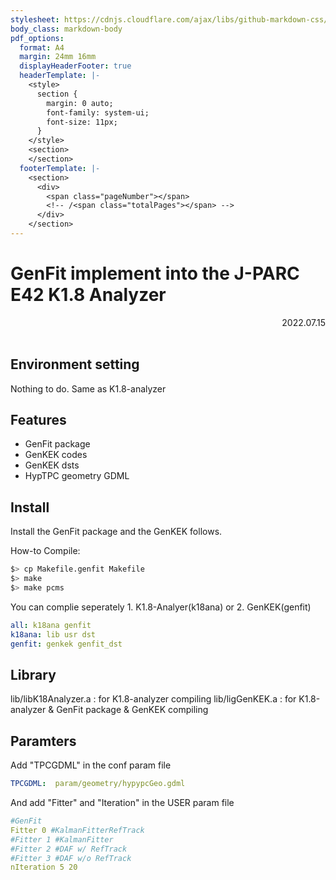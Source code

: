 ```yaml
---
stylesheet: https://cdnjs.cloudflare.com/ajax/libs/github-markdown-css/2.10.0/github-markdown.min.css
body_class: markdown-body
pdf_options:
  format: A4
  margin: 24mm 16mm
  displayHeaderFooter: true
  headerTemplate: |-
    <style>
      section {
        margin: 0 auto;
        font-family: system-ui;
        font-size: 11px;
      }
    </style>
    <section>
    </section>
  footerTemplate: |-
    <section>
      <div>
        <span class="pageNumber"></span>
        <!-- /<span class="totalPages"></span> -->
      </div>
    </section>
---
```



GenFit implement into the J-PARC E42 K1.8 Analyzer
====================

<div style="text-align: right;">
 2022.07.15
 </div><br>

## Environment setting

   Nothing to do. Same as K1.8-analyzer

## Features

   - GenFit package
   - GenKEK codes
   - GenKEK dsts
   - HypTPC geometry GDML

## Install

   Install the GenFit package and the GenKEK follows.

   How-to Compile:
   ```sh
   $> cp Makefile.genfit Makefile
   $> make
   $> make pcms
   ```
   You can complie seperately 1. K1.8-Analyer(k18ana) or 2. GenKEK(genfit)

   ```yml
   all: k18ana genfit
   k18ana: lib usr dst
   genfit: genkek genfit_dst
   ```

## Library

   lib/libK18Analyzer.a : for K1.8-analyzer compiling
   lib/ligGenKEK.a : for K1.8-analyzer & GenFit package & GenKEK compiling


## Paramters

   Add "TPCGDML" in the conf param file
   ```yml
   TPCGDML:  param/geometry/hypypcGeo.gdml
   ```

   And add "Fitter" and "Iteration" in the USER param file
   ```yml
   #GenFit
   Fitter 0 #KalmanFitterRefTrack
   #Fitter 1 #KalmanFitter
   #Fitter 2 #DAF w/ RefTrack
   #Fitter 3 #DAF w/o RefTrack
   nIteration 5 20
   ```
